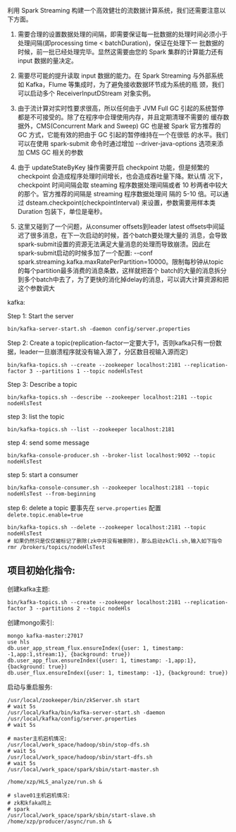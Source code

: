 ﻿利用 Spark Streaming 构建一个高效健壮的流数据计算系统，我们还需要注意以下方面。

1. 需要合理的设置数据处理的间隔，即需要保证每一批数据的处理时间必须小于处理间隔(即processing time < batchDuration)，保证在处理下一
   批数据的时候，前一批已经处理完毕。显然这需要由您的 Spark 集群的计算能力还有 input 数据的量决定。

2. 需要尽可能的提升读取 input 数据的能力。在 Spark Streaming 与外部系统如 Kafka，Flume 等集成时，为了避免接收数据环节成为系统的瓶
   颈，我们可以启动多个 ReceiverInputDStream 对象实例。

4. 由于流计算对实时性要求很高，所以任何由于 JVM Full GC 引起的系统暂停都是不可接受的。除了在程序中合理使用内存，并且定期清理不需要的
   缓存数据外，CMS(Concurrent Mark and Sweep) GC 也是被 Spark 官方推荐的 GC 方式，它能有效的把由于 GC 引起的暂停维持在一个在很低
   的水平。我们可以在使用 spark-submit 命令时通过增加 --driver-java-options 选项来添加 CMS GC 相关的参数

5. 由于 updateStateByKey 操作需要开启 checkpoint 功能，但是频繁的 checkpoint 会造成程序处理时间增长，也会造成吞吐量下降。默认情
   况下，checkpoint 时间间隔会取 steaming 程序数据处理间隔或者 10 秒两者中较大的那个。官方推荐的间隔是 streaming 程序数据处理间
   隔的 5-10 倍。可以通过 dsteam.checkpoint(checkpointInterval) 来设置，参数需要用样本类 Duration 包装下，单位是毫秒。


6. 这里又碰到了一个问题，从consumer offsets到leader latest offsets中间延迟了很多消息，在下一次启动的时候，首个batch要处理大量的
   消息，会导致spark-submit设置的资源无法满足大量消息的处理而导致崩溃。因此在spark-submit启动的时候多加了一个配置:
   --conf spark.streaming.kafka.maxRatePerPartition=10000。限制每秒钟从topic的每个partition最多消费的消息条数，这样就把首个
   batch的大量的消息拆分到多个batch中去了，为了更快的消化掉delay的消息，可以调大计算资源和把这个参数调大


kafka:

Step 1: Start the server
```
bin/kafka-server-start.sh -daemon config/server.properties
```
Step 2: Create a topic(replication-factor一定要大于1，否则kafka只有一份数据，leader一旦崩溃程序就没有输入源了，分区数目视输入源而定)
```
bin/kafka-topics.sh --create --zookeeper localhost:2181 --replication-factor 3 --partitions 1 --topic nodeHlsTest
```
Step 3: Describe a topic
```
bin/kafka-topics.sh --describe --zookeeper localhost:2181 --topic nodeHlsTest
```
step 3: list the topic
```
bin/kafka-topics.sh --list --zookeeper localhost:2181
```
step 4: send some message
```
bin/kafka-console-producer.sh --broker-list localhost:9092 --topic nodeHlsTest
```
step 5: start a consumer
```
bin/kafka-console-consumer.sh --zookeeper localhost:2181 --topic nodeHlsTest --from-beginning
```
step 6: delete a topic
要事先在 `serve.properties` 配置 `delete.topic.enable=true`
```
bin/kafka-topics.sh --delete --zookeeper localhost:2181 --topic nodeHlsTest
# 如果仍然只是仅仅被标记了删除(zk中并没有被删除)，那么启动zkCli.sh,输入如下指令
rmr /brokers/topics/nodeHlsTest
```

## 项目初始化指令:
创建kafka主题:
```
bin/kafka-topics.sh --create --zookeeper localhost:2181 --replication-factor 3 --partitions 2 --topic nodeHls
```

创建mongo索引:
```
mongo kafka-master:27017
use hls
db.user_app_stream_flux.ensureIndex({user: 1, timestamp: -1,app:1,stream:1}, {background: true})
db.user_app_flux.ensureIndex({user: 1, timestamp: -1,app:1}, {background: true})
db.user_flux.ensureIndex({user: 1, timestamp: -1}, {background: true})
```

启动与重启服务:
```
/usr/local/zookeeper/bin/zkServer.sh start
# wait 5s
/usr/local/kafka/bin/kafka-server-start.sh -daemon /usr/local/kafka/config/server.properties
# wait 5s

# master主机宕机情况:
/usr/local/work_space/hadoop/sbin/stop-dfs.sh
# wait 5s
/usr/local/work_space/hadoop/sbin/start-dfs.sh
# wait 5s
/usr/local/work_space/spark/sbin/start-master.sh

/home/xzp/HLS_analyze/run.sh &

# slave01主机宕机情况:
# zk和kfaka同上
# spark
/usr/local/work_space/spark/sbin/start-slave.sh
/home/xzp/producer/async/run.sh &
```